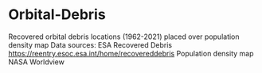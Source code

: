 # Orbital-Debris
Recovered orbital debris locations (1962-2021) placed over population density map
Data sources: 
ESA Recovered Debris 
https://reentry.esoc.esa.int/home/recovereddebris
Population density map NASA Worldview
